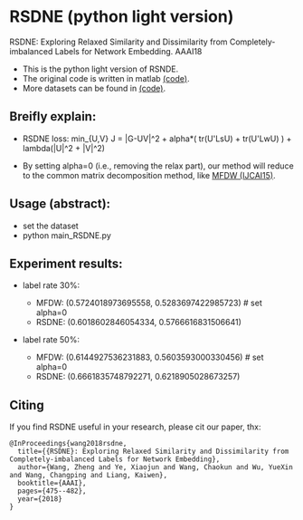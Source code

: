 # RSDNE (python light version)
RSDNE: Exploring Relaxed Similarity and Dissimilarity from Completely-imbalanced Labels for Network Embedding. AAAI18

- This is the python light version of RSNDE. 
- The original code is written in matlab [(code)](https://github.com/zhengwang100/RSDNE).
- More datasets can be found in [(code)](https://github.com/zhengwang100/RECT).


Breifly explain:
---
- RSDNE loss: min_{U,V} J = |G-UV|^2 + alpha*( tr(U'LsU) + tr(U'LwU) ) + lambda(|U|^2 + |V|^2)

- By setting alpha=0 (i.e., removing the relax part), our method will reduce to the common matrix decomposition method, like [MFDW (IJCAI15)](https://www.ijcai.org/Proceedings/15/Papers/299.pdf).


Usage (abstract):
---
- set the dataset
- python main_RSDNE.py


Experiment results: 
---
- label rate 30%:
  - MFDW: (0.5724018973695558, 0.5283697422985723) # set alpha=0 
  - RSDNE: (0.6018602846054334, 0.5766616831506641)

- label rate 50%:
  - MFDW: (0.6144927536231883, 0.5603593000330456) # set alpha=0 
  - RSDNE: (0.6661835748792271, 0.6218905028673257)

Citing
---
If you find RSDNE useful in your research, please cit our paper, thx:
```
@InProceedings{wang2018rsdne,
  title={{RSDNE}: Exploring Relaxed Similarity and Dissimilarity from Completely-imbalanced Labels for Network Embedding},
  author={Wang, Zheng and Ye, Xiaojun and Wang, Chaokun and Wu, YueXin and Wang, Changping and Liang, Kaiwen},
  booktitle={AAAI},
  pages={475--482},
  year={2018}
}
```
